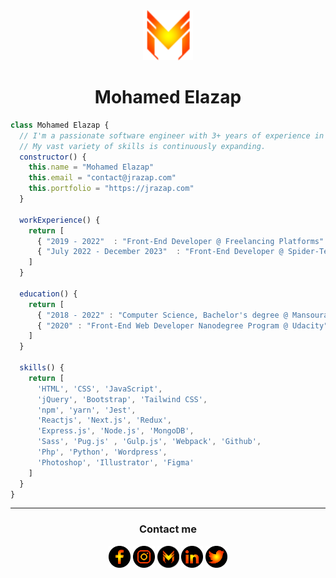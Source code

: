 <div align="center">
  <a href="https://jrazap.com/">
    <img src="./assets/logo.png" height="80px" width="80px">
  </a>
</div>
<div align="center">
  <h1>Mohamed Elazap</h1>
</div>
<!-- <p align="center">
	<a href="https://app.daily.dev/jrazap"><img src="https://api.daily.dev/devcards/d1878312ebd940218c80de70f57159fb.png?r=slc" width="400" alt="Mohamed Elazap's Dev Card"/></a>
</p> -->

```javascript
class Mohamed Elazap {
  // I'm a passionate software engineer with 3+ years of experience in Front-End development :)
  // My vast variety of skills is continuously expanding.
  constructor() {
    this.name = "Mohamed Elazap"
    this.email = "contact@jrazap.com"
    this.portfolio = "https://jrazap.com"
  }

  workExperience() {
    return [
      { "2019 - 2022"  : "Front-End Developer @ Freelancing Platforms" },
      { "July 2022 - December 2023"  : "Front-End Developer @ Spider-Te8" }
    ]
  }

  education() {
    return [
      { "2018 - 2022" : "Computer Science, Bachelor's degree @ Mansoura University" },
      { "2020" : "Front-End Web Developer Nanodegree Program @ Udacity" }
    ]
  }

  skills() {
    return [
      'HTML', 'CSS', 'JavaScript',
      'jQuery', 'Bootstrap', 'Tailwind CSS',
      'npm', 'yarn', 'Jest',
      'Reactjs', 'Next.js', 'Redux', 
      'Express.js', 'Node.js', 'MongoDB', 
      'Sass', 'Pug.js' , 'Gulp.js', 'Webpack', 'Github',
      'Php', 'Python', 'Wordpress',
      'Photoshop', 'Illustrator', 'Figma'
    ]
  }
}
```

---

<!-- ## 📊 Github Stats

  <p align="center">
    <a href="https://github.com/anuraghazra/github-readme-stats"><img alt="Mohamed Elazap's Github Stats" src="https://github-readme-stats.vercel.app/api?username=jrazap&show_icons=true&count_private=true&theme=vision-friendly-dark" height="192px"/></a>
<br/>
  &nbsp;
	<img src="https://github-readme-stats.vercel.app/api/top-langs?username=jrazap&langs_count=10&show_icons=true&locale=en&layout=compact&theme=vision-friendly-dark" alt="jrazap" height="192px"/>
  <br/>
  </p>

---

## :trophy: Git profile Trophies

<p align="center"> 
	<a href="https://github.com/ryo-ma/github-profile-trophy"><img src="https://github-profile-trophy.vercel.app/?username=jrazap&layout=compact&theme=vision-friendly-dark" alt="Jrazap" /></a>
</p> -->

<div align="center">
  <span align="center"><h3>Contact me</h3></span>
  <span><a href="https://www.fb.com/jrazap1"><img src="./assets/fb.png" alt="" height="35px" width="35px"></a></span>
  <span><a href="https://www.instagram.com/jrazap/"><img src="./assets/instagram.png" alt="" height="35px" width="35px"></a></span>
  <span><a href="https://jrazap.com/"><img src="./assets/logo02.png" alt="" height="35px" width="35px"></a></span>
  <span><a href="https://www.linkedin.com/in/jrazap/"><img src="./assets/linkedin.png" alt="" height="35px" width="35px"></a></span>
  <span><a href="https://twitter.com/jrazap1"><img src="./assets/twitter.png" alt="" height="35px" width="35px"></a></span>
</div>
